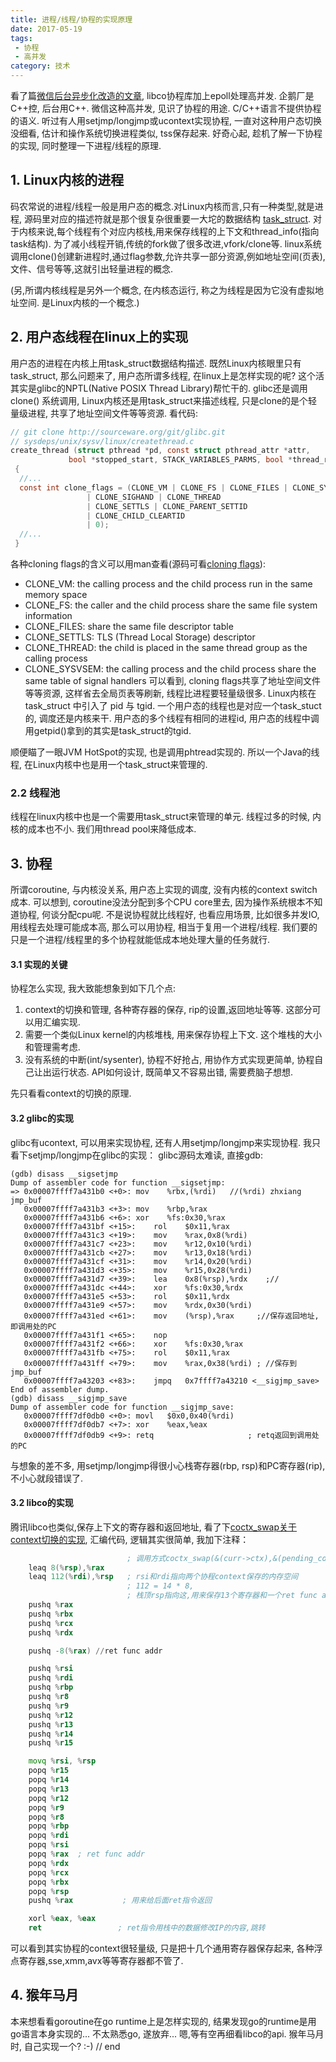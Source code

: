 ```yaml
---
title: 进程/线程/协程的实现原理
date: 2017-05-19
tags:
 - 协程
 - 高并发
category: 技术
---
```

看了篇[微信后台异步化改造的文章](http://www.infoq.com/cn/articles/CplusStyleCorourtine-At-Wechat), libco协程库加上epoll处理高并发. 企鹅厂是C++控, 后台用C++. 微信这种高并发, 见识了协程的用途. C/C++语言不提供协程的语义. 听过有人用setjmp/longjmp或ucontext实现协程, 一直对这种用户态切换没细看, 估计和操作系统切换进程类似, tss保存起来. 好奇心起, 趁机了解一下协程的实现, 同时整理一下进程/线程的原理.
<!-- more -->

## 1. Linux内核的进程

码农常说的进程/线程一般是用户态的概念.对Linux内核而言,只有一种类型,就是进程, 源码里对应的描述符就是那个很复杂很重要一大坨的数据结构 [task_struct](http://elixir.free-electrons.com/linux/latest/source/include/linux/sched.h#L483). 对于内核来说,每个线程有个对应内核栈,用来保存线程的上下文和thread_info(指向task结构).
为了减小线程开销,传统的fork做了很多改进,vfork/clone等. linux系统调用clone()创建新进程时,通过flag参数,允许共享一部分资源,例如地址空间(页表),文件、信号等等,这就引出轻量进程的概念.

(另,所谓内核线程是另外一个概念, 在内核态运行, 称之为线程是因为它没有虚拟地址空间. 是Linux内核的一个概念.)

## 2. 用户态线程在linux上的实现

用户态的进程在内核上用task_struct数据结构描述. 既然Linux内核眼里只有task_struct, 那么问题来了, 用户态所谓多线程, 在linux上是怎样实现的呢? 这个活其实是glibc的NPTL(Native POSIX Thread Library)帮忙干的.
glibc还是调用clone() 系统调用, Linux内核还是用task_struct来描述线程, 只是clone的是个轻量级进程, 共享了地址空间文件等等资源. 看代码:

```c
// git clone http://sourceware.org/git/glibc.git
// sysdeps/unix/sysv/linux/createthread.c
create_thread (struct pthread *pd, const struct pthread_attr *attr,
             bool *stopped_start, STACK_VARIABLES_PARMS, bool *thread_ran)
 {
  //...
  const int clone_flags = (CLONE_VM | CLONE_FS | CLONE_FILES | CLONE_SYSVSEM
                 | CLONE_SIGHAND | CLONE_THREAD
                 | CLONE_SETTLS | CLONE_PARENT_SETTID
                 | CLONE_CHILD_CLEARTID
                 | 0);
  //...
 }
```

各种cloning flags的含义可以用man查看(源码可看[cloning flags](http://elixir.free-electrons.com/linux/latest/source/include/uapi/linux/sched.h#L7)):
* CLONE_VM: the calling process and the child process run in the same memory space
* CLONE_FS: the caller and the child process share the same file system information
* CLONE_FILES: share the same file descriptor table
* CLONE_SETTLS: TLS (Thread Local Storage) descriptor
* CLONE_THREAD: the child is placed in the same thread group as the calling process
* CLONE_SYSVSEM: the calling process and the child process share the same table of signal handlers
可以看到, cloning flags共享了地址空间文件等等资源, 这样省去全局页表等刷新, 线程比进程要轻量级很多.
Linux内核在 task_struct 中引入了 pid 与 tgid. 一个用户态的线程也是对应一个task_stuct的, 调度还是内核来干. 用户态的多个线程有相同的进程id, 用户态的线程中调用getpid()拿到的其实是task_struct的tgid.

顺便瞄了一眼JVM HotSpot的实现, 也是调用phtread实现的. 所以一个Java的线程, 在Linux内核中也是用一个task_struct来管理的.

### 2.2 线程池
线程在linux内核中也是一个需要用task_struct来管理的单元. 线程过多的时候, 内核的成本也不小. 我们用thread pool来降低成本.

## 3. 协程
所谓coroutine, 与内核没关系, 用户态上实现的调度, 没有内核的context switch成本. 可以想到, coroutine没法分配到多个CPU core里去, 因为操作系统根本不知道协程, 何谈分配cpu呢. 不是说协程就比线程好, 也看应用场景, 比如很多并发IO, 用线程去处理可能成本高, 那么可以用协程, 相当于复用一个进程/线程. 我们要的只是一个进程/线程里的多个协程就能低成本地处理大量的任务就行.

#### 3.1 实现的关键

协程怎么实现, 我大致能想象到如下几个点:
1. context的切换和管理, 各种寄存器的保存, rip的设置,返回地址等等. 这部分可以用汇编实现.
3. 需要一个类似Linux kernel的内核堆栈, 用来保存协程上下文. 这个堆栈的大小和管理需考虑.
2. 没有系统的中断(int/sysenter), 协程不好抢占, 用协作方式实现更简单, 协程自己让出运行状态. API如何设计, 既简单又不容易出错, 需要费脑子想想.

先只看看context的切换的原理.

#### 3.2 glibc的实现
glibc有ucontext, 可以用来实现协程, 还有人用setjmp/longjmp来实现协程. 我只看下setjmp/longjmp在glibc的实现：
glibc源码太难读, 直接gdb:

```assembly
(gdb) disass __sigsetjmp
Dump of assembler code for function __sigsetjmp:
=> 0x00007ffff7a431b0 <+0>:	mov    %rbx,(%rdi)   //(%rdi) zhxiang jmp_buf
   0x00007ffff7a431b3 <+3>:	mov    %rbp,%rax
   0x00007ffff7a431b6 <+6>:	xor    %fs:0x30,%rax
   0x00007ffff7a431bf <+15>:	rol    $0x11,%rax
   0x00007ffff7a431c3 <+19>:	mov    %rax,0x8(%rdi)
   0x00007ffff7a431c7 <+23>:	mov    %r12,0x10(%rdi)
   0x00007ffff7a431cb <+27>:	mov    %r13,0x18(%rdi)
   0x00007ffff7a431cf <+31>:	mov    %r14,0x20(%rdi)
   0x00007ffff7a431d3 <+35>:	mov    %r15,0x28(%rdi)
   0x00007ffff7a431d7 <+39>:	lea    0x8(%rsp),%rdx    ;//
   0x00007ffff7a431dc <+44>:	xor    %fs:0x30,%rdx
   0x00007ffff7a431e5 <+53>:	rol    $0x11,%rdx
   0x00007ffff7a431e9 <+57>:	mov    %rdx,0x30(%rdi)
   0x00007ffff7a431ed <+61>:	mov    (%rsp),%rax     ;//保存返回地址,即调用处的PC
   0x00007ffff7a431f1 <+65>:	nop
   0x00007ffff7a431f2 <+66>:	xor    %fs:0x30,%rax
   0x00007ffff7a431fb <+75>:	rol    $0x11,%rax
   0x00007ffff7a431ff <+79>:	mov    %rax,0x38(%rdi) ; //保存到jmp_buf
   0x00007ffff7a43203 <+83>:	jmpq   0x7ffff7a43210 <__sigjmp_save>
End of assembler dump.
(gdb) disass __sigjmp_save
Dump of assembler code for function __sigjmp_save:
   0x00007ffff7df0db0 <+0>:	movl   $0x0,0x40(%rdi)
   0x00007ffff7df0db7 <+7>:	xor    %eax,%eax
   0x00007ffff7df0db9 <+9>:	retq                     ; retq返回到调用处的PC

```
与想象的差不多, 用setjmp/longjmp得很小心栈寄存器(rbp, rsp)和PC寄存器(rip),不小心就段错误了.

#### 3.2 libco的实现
腾讯libco也类似,保存上下文的寄存器和返回地址, 看了下[coctx_swap关于context切换的实现](https://github.com/Tencent/libco/blob/master/coctx_swap.S), 汇编代码, 逻辑其实很简单, 我加下注释：

```asm
                          ; 调用方式coctx_swap(&(curr->ctx),&(pending_co->)ctx)
    leaq 8(%rsp),%rax
    leaq 112(%rdi),%rsp   ; rsi和rdi指向两个协程context保存的内存空间
                          ; 112 = 14 * 8,
                          ; 栈顶rsp指向这,用来保存13个寄存器和一个ret func addr
    pushq %rax
    pushq %rbx
    pushq %rcx
    pushq %rdx

    pushq -8(%rax) //ret func addr

    pushq %rsi
    pushq %rdi
    pushq %rbp
    pushq %r8
    pushq %r9
    pushq %r12
    pushq %r13
    pushq %r14
    pushq %r15

    movq %rsi, %rsp
    popq %r15
    popq %r14
    popq %r13
    popq %r12
    popq %r9
    popq %r8
    popq %rbp
    popq %rdi
    popq %rsi
    popq %rax  ; ret func addr
    popq %rdx
    popq %rcx
    popq %rbx
    popq %rsp
    pushq %rax           ; 用来给后面ret指令返回

    xorl %eax, %eax
    ret                 ; ret指令用栈中的数据修改IP的内容,跳转
```

可以看到其实协程的context很轻量级, 只是把十几个通用寄存器保存起来, 各种浮点寄存器,sse,xmm,avx等等寄存器都不管了.

## 4. 猴年马月
本来想看看goroutine在go runtime上是怎样实现的, 结果发现go的runtime是用go语言本身实现的... 不太熟悉go, 遂放弃...
嗯,等有空再细看libco的api. 猴年马月时, 自己实现一个? :-)
// end
